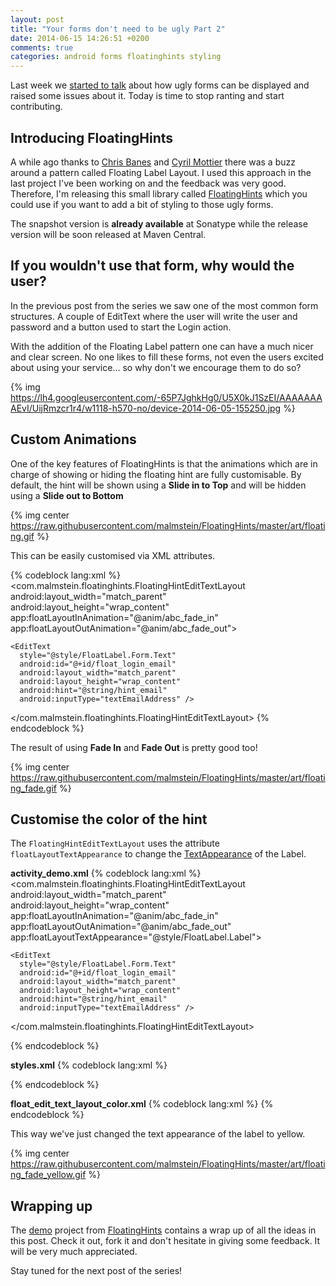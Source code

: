 ```yaml
---
layout: post
title: "Your forms don't need to be ugly Part 2"
date: 2014-06-15 14:26:51 +0200
comments: true
categories: android forms floatinghints styling
---
```


Last week we [started to talk](http://www.malmstein.com/blog/2014/06/09/your-forms-dont-need-to-be-ugly-part-1/) about how ugly forms can be displayed and raised some issues about it. Today is time to stop ranting and
start contributing.

## Introducing FloatingHints

A while ago thanks to [Chris Banes](https://plus.google.com/+ChrisBanes/posts/5Ejaq51UWGo) and [Cyril Mottier](https://plus.google.com/118417777153109946393/posts/ewdTd7bNw29) there was a buzz around a pattern called Floating Label Layout. I used this approach in
the last project I've been working on and the feedback was very good. Therefore, I'm releasing this small library called [FloatingHints](https://github.com/malmstein/FloatingHints) which
you could use if you want to add a bit of styling to those ugly forms.

The snapshot version is **already available** at Sonatype while the release version will be soon released at Maven Central.

<!-- more -->

## If you wouldn't use that form, why would the user?

In the previous post from the series we saw one of the most common form structures. A couple of EditText where the user will write the
user and password and a button used to start the Login action.

With the addition of the Floating Label pattern one can have a much nicer and clear screen. No one likes to fill these forms, not even the users
excited about using your service... so why don't we encourage them to do so?

{% img https://lh4.googleusercontent.com/-65P7JghkHg0/U5X0kJ1SzEI/AAAAAAAAEvI/UijRmzcr1r4/w1118-h570-no/device-2014-06-05-155250.jpg %}

## Custom Animations

One of the key features of FloatingHints is that the animations which are in charge of showing or hiding the floating hint are fully customisable.
By default, the hint will be shown using a **Slide in to Top** and will be hidden using a **Slide out to Bottom**

{% img center https://raw.githubusercontent.com/malmstein/FloatingHints/master/art/floating.gif %}

This can be easily customised via XML attributes.

{% codeblock lang:xml %}
  <com.malmstein.floatinghints.FloatingHintEditTextLayout
    android:layout_width="match_parent"
    android:layout_height="wrap_content"
    app:floatLayoutInAnimation="@anim/abc_fade_in"
    app:floatLayoutOutAnimation="@anim/abc_fade_out">

    <EditText
      style="@style/FloatLabel.Form.Text"
      android:id="@+id/float_login_email"
      android:layout_width="match_parent"
      android:layout_height="wrap_content"
      android:hint="@string/hint_email"
      android:inputType="textEmailAddress" />

  </com.malmstein.floatinghints.FloatingHintEditTextLayout>
{% endcodeblock %}

The result of using **Fade In** and **Fade Out** is pretty good too!

{% img center https://raw.githubusercontent.com/malmstein/FloatingHints/master/art/floating_fade.gif %}

## Customise the color of the hint

The `FloatingHintEditTextLayout` uses the attribute `floatLayoutTextAppearance` to change the [TextAppearance](http://developer.android.com/reference/android/widget/TextView.html#attr_android:textAppearance)
of the Label.

**activity_demo.xml**
{% codeblock lang:xml %}
  <com.malmstein.floatinghints.FloatingHintEditTextLayout
    android:layout_width="match_parent"
    android:layout_height="wrap_content"
    app:floatLayoutInAnimation="@anim/abc_fade_in"
    app:floatLayoutOutAnimation="@anim/abc_fade_out"
    app:floatLayoutTextAppearance="@style/FloatLabel.Label">

    <EditText
      style="@style/FloatLabel.Form.Text"
      android:id="@+id/float_login_email"
      android:layout_width="match_parent"
      android:layout_height="wrap_content"
      android:hint="@string/hint_email"
      android:inputType="textEmailAddress" />

  </com.malmstein.floatinghints.FloatingHintEditTextLayout>

{% endcodeblock %}

**styles.xml**
{% codeblock lang:xml %}
  <style name="FloatLabel.Label" parent="android:TextAppearance.Small">
    <item name="android:textColor">@color/float_edit_text_layout_color</item>
    <item name="android:textSize">@dimen/text_xs</item>
    <item name="android:textStyle">bold</item>
  </style>
{% endcodeblock %}

**float_edit_text_layout_color.xml**
{% codeblock lang:xml %}
<selector xmlns:android="http://schemas.android.com/apk/res/android">
  <item android:color="@color/font_yellow" android:state_activated="true" />
  <item android:color="@color/font_grey" />
</selector>
{% endcodeblock %}

This way we've just changed the text appearance of the label to yellow.

{% img center https://raw.githubusercontent.com/malmstein/FloatingHints/master/art/floating_fade_yellow.gif %}

## Wrapping up

The [demo](https://github.com/malmstein/FloatingHints/tree/master/app/src/main) project from [FloatingHints](https://github.com/malmstein/FloatingHints) contains a wrap up of all the ideas in this post.
Check it out, fork it and don't hesitate in giving some feedback. It will be very much appreciated.

Stay tuned for the next post of the series!
